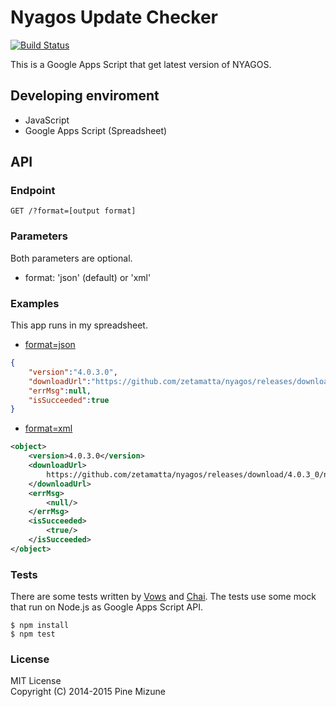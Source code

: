 Nyagos Update Checker
=====================
[![Build Status](https://travis-ci.org/pine613/NyagosUpdateChecker.svg?branch=master)](https://travis-ci.org/pine613/NyagosUpdateChecker)

This is a Google Apps Script that get latest version of NYAGOS.

## Developing enviroment

- JavaScript
- Google Apps Script (Spreadsheet)

## API
### Endpoint

```
GET /?format=[output format]
```

### Parameters
Both parameters are optional.

- format: 'json' (default) or 'xml'

### Examples
This app runs in my spreadsheet.

- [format=json](https://script.google.com/macros/s/AKfycbwp4oVF6hmKrBTYpJUp5iDPXvZseV3W4qZNMpPzjOapFVFBVDs/exec?format=json)
```json
{
    "version":"4.0.3.0",
    "downloadUrl":"https://github.com/zetamatta/nyagos/releases/download/4.0.3_0/nyagos-4.0.3_0.zip",
    "errMsg":null,
    "isSucceeded":true
}
```
- [format=xml](https://script.google.com/macros/s/AKfycbwp4oVF6hmKrBTYpJUp5iDPXvZseV3W4qZNMpPzjOapFVFBVDs/exec?format=xml)
```xml
<object>
    <version>4.0.3.0</version>
    <downloadUrl>
        https://github.com/zetamatta/nyagos/releases/download/4.0.3_0/nyagos-4.0.3_0.zip
    </downloadUrl>
    <errMsg>
        <null/>
    </errMsg>
    <isSucceeded>
        <true/>
    </isSucceeded>
</object>
```

### Tests
There are some tests written by [Vows](http://vowsjs.org/) and [Chai](http://vowsjs.org/). The tests use some mock that run on Node.js as Google Apps Script API.

```
$ npm install
$ npm test
```

### License
MIT License<br />
Copyright (C) 2014-2015 Pine Mizune